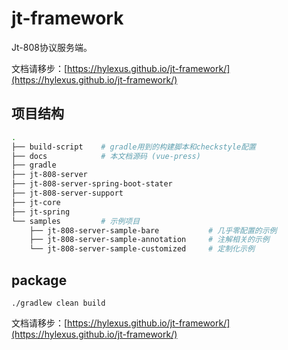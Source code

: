 # jt-framework

Jt-808协议服务端。

文档请移步：[https://hylexus.github.io/jt-framework/](https://hylexus.github.io/jt-framework/)

## 项目结构

```sh
.
├── build-script    # gradle用到的构建脚本和checkstyle配置
├── docs            # 本文档源码 (vue-press)
├── gradle
├── jt-808-server
├── jt-808-server-spring-boot-stater
├── jt-808-server-support
├── jt-core
├── jt-spring
└── samples         # 示例项目
    ├── jt-808-server-sample-bare           # 几乎零配置的示例
    ├── jt-808-server-sample-annotation     # 注解相关的示例
    └── jt-808-server-sample-customized     # 定制化示例
```

## package

```shell script
./gradlew clean build
```

文档请移步：[https://hylexus.github.io/jt-framework/](https://hylexus.github.io/jt-framework/)
